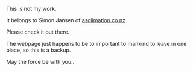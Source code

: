 This is not my work.

It belongs to Simon Jansen of [asciimation.co.nz](http://www.asciimation.co.nz/).

Please check it out there.

The webpage just happens to be to important to mankind to leave in one place, so this is a backup.

May the force be with you..
